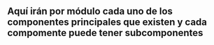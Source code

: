 ## Aquí irán por módulo cada uno de los componentes principales que existen y cada compomente puede tener subcomponentes
